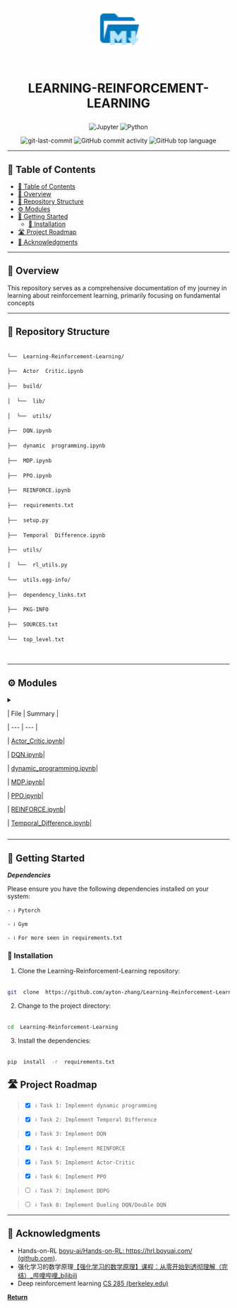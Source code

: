<div  align="center">

<h1  align="center">

<img  src="https://raw.githubusercontent.com/PKief/vscode-material-icon-theme/ec559a9f6bfd399b82bb44393651661b08aaf7ba/icons/folder-markdown-open.svg"  width="100"  />

<br>LEARNING-REINFORCEMENT-LEARNING</h1>

  

<p  align="center">

<img  src="https://img.shields.io/badge/Jupyter-F37626.svg?style=flat-square&logo=Jupyter&logoColor=white"  alt="Jupyter"  />

<img  src="https://img.shields.io/badge/Python-3776AB.svg?style=flat-square&logo=Python&logoColor=white"  alt="Python"  />

</p>

<img  src="https://img.shields.io/github/last-commit/ayton-zhang/Learning-Reinforcement-Learning?style=flat-square&color=5D6D7E"  alt="git-last-commit"  />

<img  src="https://img.shields.io/github/commit-activity/m/ayton-zhang/Learning-Reinforcement-Learning?style=flat-square&color=5D6D7E"  alt="GitHub commit activity"  />

<img  src="https://img.shields.io/github/languages/top/ayton-zhang/Learning-Reinforcement-Learning?style=flat-square&color=5D6D7E"  alt="GitHub top language"  />

</div>

  

---

  

## 📖 Table of Contents

- [📖 Table of Contents](#-table-of-contents)
- [📍 Overview](#-overview)
- [📂 Repository Structure](#-repository-structure)
- [⚙️ Modules](#️-modules)
- [🚀 Getting Started](#-getting-started)
  - [🔧 Installation](#-installation)
- [🛣 Project Roadmap](#-project-roadmap)
- [👏 Acknowledgments](#-acknowledgments)

  

---

  
  

## 📍 Overview

  
This repository serves as a comprehensive documentation of my journey in learning about reinforcement learning, primarily focusing on fundamental concepts
  

---

 


  
  

## 📂 Repository Structure

  

```sh

└──  Learning-Reinforcement-Learning/

├──  Actor  Critic.ipynb

├──  build/

│  └──  lib/

│  └──  utils/

├──  DQN.ipynb

├──  dynamic  programming.ipynb

├──  MDP.ipynb

├──  PPO.ipynb

├──  REINFORCE.ipynb

├──  requirements.txt

├──  setup.py

├──  Temporal  Difference.ipynb

├──  utils/

│  └──  rl_utils.py

└──  utils.egg-info/

├──  dependency_links.txt

├──  PKG-INFO

├──  SOURCES.txt

└──  top_level.txt

  

```

  

---

  
  

## ⚙️ Modules

  

<details  closed><summary>

  

| File | Summary |

| --- | --- |

| [Actor_Critic.ipynb](https://github.com/ayton-zhang/Learning-Reinforcement-Learning/blob/main/Actor_Critic.ipynb)|

| [DQN.ipynb](https://github.com/ayton-zhang/Learning-Reinforcement-Learning/blob/main/DQN.ipynb)|

| [dynamic_programming.ipynb](https://github.com/ayton-zhang/Learning-Reinforcement-Learning/blob/main/dynamic_programming.ipynb)|

| [MDP.ipynb](https://github.com/ayton-zhang/Learning-Reinforcement-Learning/blob/main/MDP.ipynb)|

| [PPO.ipynb](https://github.com/ayton-zhang/Learning-Reinforcement-Learning/blob/main/PPO.ipynb)|

| [REINFORCE.ipynb](https://github.com/ayton-zhang/Learning-Reinforcement-Learning/blob/main/REINFORCE.ipynb)|

| [Temporal_Difference.ipynb](https://github.com/ayton-zhang/Learning-Reinforcement-Learning/blob/main/Temporal_Difference.ipynb)|
  

</details>

  

---

  

## 🚀 Getting Started

  

***Dependencies***

  

Please ensure you have the following dependencies installed on your system:

  

`- ℹ️ Pytorch`

  

`- ℹ️ Gym`

  

`- ℹ️ For more seen in requirements.txt`

  

### 🔧 Installation

  

1. Clone the Learning-Reinforcement-Learning repository:

```sh

git  clone  https://github.com/ayton-zhang/Learning-Reinforcement-Learning

```

  

2. Change to the project directory:

```sh

cd  Learning-Reinforcement-Learning

```

  

3. Install the dependencies:

```sh

pip  install  -r  requirements.txt

```

  

  
  

## 🛣 Project Roadmap

  

>  - [X] `ℹ️ Task 1: Implement dynamic programming`

>  - [X] `ℹ️ Task 2: Implement Temporal Difference`

>  - [X] `ℹ️ Task 3: Implement DQN`

>  - [X] `ℹ️ Task 4: Implement REINFORCE`

>  - [X] `ℹ️ Task 5: Implement Actor-Critic`

>  - [X] `ℹ️ Task 6: Implement PPO`

>  - [ ] `ℹ️ Task 7: Implement DDPG`

>  - [ ] `ℹ️ Task 8: Implement Dueling DQN/Double DQN`

  
  

---


## 👏 Acknowledgments

  

- Hands-on-RL [boyu-ai/Hands-on-RL: https://hrl.boyuai.com/ (github.com)](https://github.com/boyu-ai/Hands-on-RL).
- 强化学习的数学原理[【强化学习的数学原理】课程：从零开始到透彻理解（完结）_哔哩哔哩_bilibili](https://www.bilibili.com/video/BV1sd4y167NS/?spm_id_from=333.1007.top_right_bar_window_custom_collection.content.click&vd_source=bca6d9d20ceefd07dd7a30aa760e4b9a)
- Deep reinforcement learning [CS 285 (berkeley.edu)](http://rail.eecs.berkeley.edu/deeprlcourse/)

  

[**Return**](#Top)

  